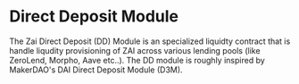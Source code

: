 # Direct Deposit Module

The Zai Direct Deposit (DD) Module is an specialized liquidty contract that is handle liqudity provisioning of ZAI across various lending pools (like ZeroLend, Morpho, Aave etc..). The DD module is roughly inspired by MakerDAO's DAI Direct Deposit Module (D3M).
